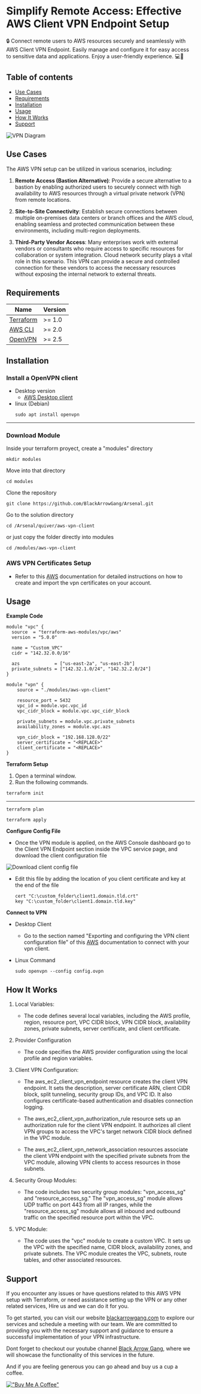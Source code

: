 <!-- 
---
type: "post"
title: "Simplify Remote Access: Effective AWS Client VPN Endpoint Setup"
topic: "Security"
date: "2023-06-28T15:30:00-07:00"
author: "Fernando Reyes"
time: "1 min read"
categories: 
 - Security
 - Provisioning
 - Aws
description: "Discover how to effortlessly establish secure network connectivity and access resources within your AWS Virtual Private Cloud (VPC) using Terraform."
url: "/blog/aws-vpn-client"
---
-->

# **Simplify Remote Access: Effective AWS Client VPN Endpoint Setup**

🔒 Connect remote users to AWS resources securely and seamlessly with AWS Client VPN Endpoint. Easily manage and configure it for easy access to sensitive data and applications. Enjoy a user-friendly experience. 💻🔐

## **Table of contents**

* [Use Cases](#use-cases)
* [Requirements](#requirements)
* [Installation](#installation)
* [Usage](#usage)
* [How It Works](#how-it-works)
* [Support](#support)

![VPN Diagram](https://raw.githubusercontent.com/BlackArrowGang/Arsenal/dev/quiver/aws-vpn-client/diagrams/vpn-diagram.png)

## **Use Cases**
The AWS VPN setup can be utilized in various scenarios, including:

1. **Remote Access (Bastion Alternative)**: Provide a secure alternative to a bastion by enabling authorized users to securely connect with high availability to AWS resources through a virtual private network (VPN) from remote locations.

2. **Site-to-Site Connectivity**: Establish secure connections between multiple on-premises data centers or branch offices and the AWS cloud, enabling seamless and protected communication between these environments, including multi-region deployments.

3. **Third-Party Vendor Access**: Many enterprises work with external vendors or consultants who require access to specific resources for collaboration or system integration. Cloud network security plays a vital role in this scenario. This VPN can provide a secure and controlled connection for these vendors to access the necessary resources without exposing the internal network to external threats.

## **Requirements**
| Name     | Version  |
|----------|----------|
|[Terraform](https://developer.hashicorp.com/terraform/tutorials/aws-get-started/install-cli) | >= 1.0 |
|[AWS CLI](https://github.com/aws/aws-cli)  | >= 2.0 |
|[OpenVPN](https://openvpn.net/community-downloads/)   | >= 2.5 |

## **Installation**
### Install a OpenVPN client
   - Desktop version
      - <a href="https://aws.amazon.com/vpn/client-vpn-download/" target="_blank">AWS Desktop client</a>
   - linux (Debian)
      ```
      sudo apt install openvpn
      ```
---

### Download Module
Inside your terraform proyect, create a "modules" directory
```
mkdir modules
```

Move into that directory
```
cd modules
```

Clone the repository
```
git clone https://github.com/BlackArrowGang/Arsenal.git
```

Go to the solution directory
```
cd /Arsenal/quiver/aws-vpn-client
```
or just copy the folder directly into modules
```
cd /modules/aws-vpn-client
```

### AWS VPN Certificates Setup

 - Refer to this <a href="https://docs.aws.amazon.com/vpn/latest/clientvpn-admin/mutual.html" target="_blank">AWS</a>
   documentation for detailed instructions on how to create and import the vpn certificates on your account.

## **Usage**

**Example Code**
```hcl
module "vpc" {
  source  = "terraform-aws-modules/vpc/aws"
  version = "5.0.0"

  name = "Custom_VPC"
  cidr = "142.32.0.0/16"

  azs             = ["us-east-2a", "us-east-2b"]
  private_subnets = ["142.32.1.0/24", "142.32.2.0/24"]
}

module "vpn" {
    source = "./modules/aws-vpn-client"

    resource_port = 5432
    vpc_id = module.vpc.vpc_id
    vpc_cidr_block = module.vpc.vpc_cidr_block
    
    private_subnets = module.vpc.private_subnets
    availability_zones = module.vpc.azs

    vpn_cidr_block = "192.168.128.0/22"
    server_certificate = "<REPLACE>"
    client_certificate = "<REPLACE>"
}
```

**Terraform Setup**
   1. Open a terminal window.
   2. Run the following commands.

   ```
   terraform init
   ```
   ---
   ```
   terraform plan
   ```
   ```
   terraform apply
   ```

**Configure Config File**
   - Once the VPN module is applied, on the AWS Console dashboard go to the Client VPN Endpoint section inside the VPC service page, and download the client configuration file

   ![Download client config file](https://raw.githubusercontent.com/BlackArrowGang/Arsenal/dev/quiver/aws-vpn-client/diagrams/image_01.png)

   - Edit this file by adding the location of you client certificate and key at the end of the file
      ```
      cert "C:\custom_folder\client1.domain.tld.crt"
      key "C:\custom_folder\client1.domain.tld.key"
      ```


**Connect to VPN**


   - Desktop Client

      - Go to the section named "Exporting and configuring the VPN client configuration file" of this <a href="https://aws.amazon.com/blogs/database/accessing-an-amazon-rds-instance-remotely-using-aws-client-vpn/" target="_blank">AWS</a> documentation to connect with your vpn client.



   - Linux Command
      ```
      sudo openvpn --config config.ovpn
      ```
  
## **How It Works**
1. Local Variables:
   - The code defines several local variables, including the AWS profile, region, resource port, VPC CIDR block, VPN CIDR block, availability zones, private subnets, server certificate, and client certificate.

2. Provider Configuration
   - The code specifies the AWS provider configuration using the local profile and region variables.

3. Client VPN Configuration:
   - The aws_ec2_client_vpn_endpoint resource creates the client VPN endpoint. It sets the description, server certificate ARN, client CIDR block, split tunneling, security group IDs, and VPC ID. It also configures certificate-based authentication and disables connection logging.

   - The aws_ec2_client_vpn_authorization_rule resource sets up an authorization rule for the client VPN endpoint. It authorizes all client VPN groups to access the VPC's target network CIDR block defined in the VPC module.

   - The aws_ec2_client_vpn_network_association resources associate the client VPN endpoint with the specified private subnets from the VPC module, allowing VPN clients to access resources in those subnets.

4. Security Group Modules:
   - The code includes two security group modules: "vpn_access_sg" and "resource_access_sg." The "vpn_access_sg" module allows UDP traffic on port 443 from all IP ranges, while the "resource_access_sg" module allows all inbound and outbound traffic on the specified resource port within the VPC.

5. VPC Module:
   - The code uses the "vpc" module to create a custom VPC. It sets up the VPC with the specified name, CIDR block, availability zones, and private subnets. The VPC module creates the VPC, subnets, route tables, and other associated resources.

## **Support**
If you encounter any issues or have questions related to this AWS VPN setup with Terraform, or need assistance setting up the VPN or any other related services, Hire us and we can do it for you. 

To get started, you can visit our website [blackarrowgang.com](https://blackarrowgang.com) to explore our services and schedule a meeting with our team. We are committed to providing you with the necessary support and guidance to ensure a successful implementation of your VPN infrastructure.

Dont forget to checkout our youtube channel [Black Arrow Gang](https://www.youtube.com/@blackarrowgang3373), where we will showcase the functionality of this services in the future. 

And if you are feeling generous you can go ahead and buy us a cup a coffee.

[!["Buy Me A Coffee"](https://www.buymeacoffee.com/assets/img/custom_images/orange_img.png)](https://blackarrowgang.com)